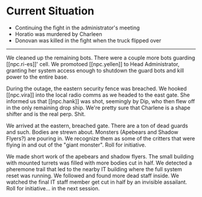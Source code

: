 
# Current Situation
* Continuing the fight in the administrator's meeting
* Horatio was murdered by Charleen
* Donovan was killed in the fight when the truck flipped over

---

We cleaned up the remaining bots. There were a couple more bots guarding [[npc.ri-es]]' cell. We promotoed [[npc.yellen]] to Head Administrator, granting her system access enough to shutdown the guard bots and kill power to the entire base.

During the outage, the eastern security fence was breached. We hooked [[npc.vira]] into the local radio comms as we headed to the east gate. She informed us that [[npc.hank]] was shot, seemingly by Dip, who then flew off in the only remaining drop ship. We're pretty sure that Charlene is a shape shifter and is the real perp. Shit.

We arrived at the eastern, breached gate. There are a ton of dead guards and such. Bodies are strewn about. Monsters (Apebears and Shadow Flyers?) are pouring in. We recognize them as some of the critters that were flying in and out of the "giant monster". Roll for initiative.

We made short work of the apebears and shadow flyers. The small building with mounted turrets was filled with more bodies cut in half. We detected a pheremone trail that led to the nearby IT building where the full system reset was running. We followed and found more dead staff inside. We watched the final IT staff member get cut in half by an invisible assailant. Roll for initiative... in the next session.